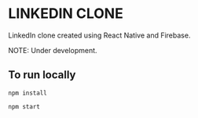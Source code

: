 # LINKEDIN CLONE

LinkedIn clone created using React Native and Firebase.

NOTE: Under development.

## To run locally

`npm install`

`npm start`
